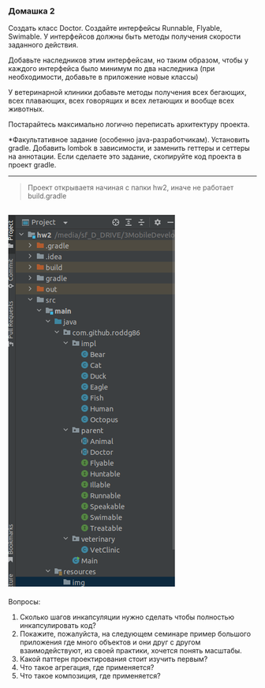 ### Домашка 2
Создать класс Doctor. Создайте интерфейсы Runnable, Flyable, Swimable. У интерфейсов должны быть
методы получения скорости заданного действия.

Добавьте наследников этим интерфейсам, но таким образом,
чтобы у каждого интерфейса было минимум по два наследника (при необходимости, добавьте в приложение новые классы)

У ветеринарной клиники добавьте методы получения всех бегающих, всех плавающих, всех говорящих и всех летающих и вообще всех животных.

Постарайтесь максимально логично переписать архитектуру проекта.

*Факультативное задание (особенно java-разработчикам). Установить gradle. Добавить lombok в зависимости, и заменить геттеры и сеттеры на аннотации. Если сделаете это задание, скопируйте код проекта в проект gradle.

---

>Проект открываетя начиная с папки hw2, иначе не работает build.gradle
> 
![open.png](src%2Fmain%2Fresources%2Fimg%2Fopen.png)
---

Вопросы:

1. Сколько шагов инкапсуляции нужно сделать чтобы полностью инкапсулировать код?
2. Покажите, пожалуйста, на следующем семинаре пример большого приложения где много объектов и они друг с другом взаимодействуют, из своей практики, хочется понять масштабы.
3. Какой паттерн проектирования стоит изучить первым?
4. Что такое агрегация, где применяется?
5. Что такое композиция, где применяется?